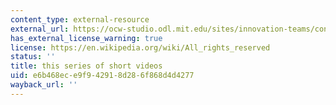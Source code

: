 ```yaml
---
content_type: external-resource
external_url: https://ocw-studio.odl.mit.edu/sites/innovation-teams/content/33ff81fb-0b04-4a38-bec0-060ac3912238/
has_external_license_warning: true
license: https://en.wikipedia.org/wiki/All_rights_reserved
status: ''
title: this series of short videos
uid: e6b468ec-e9f9-4291-8d28-6f868d4d4277
wayback_url: ''
---
```

